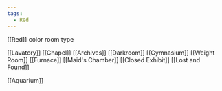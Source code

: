 ```yaml
---
tags:
  - Red
---
```



[[Red]] color room type

[[Lavatory]]
[[Chapel]]
[[Archives]]
[[Darkroom]]
[[Gymnasium]]
[[Weight Room]]
[[Furnace]]
[[Maid's Chamber]]
[[Closed Exhibit]]
[[Lost and Found]]

[[Aquarium]]